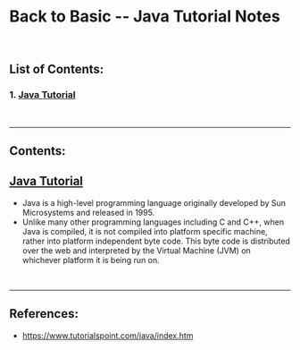 # Back to Basic -- Java Tutorial Notes

</br>

## List of Contents:
### 1. [Java Tutorial](#content-1)



</br>

---

## Contents:

## [Java Tutorial](https://www.tutorialspoint.com/java/index.htm) <span id="content-1"></span>

- Java is a high-level programming language originally developed by Sun Microsystems and released in 1995.
- Unlike many other programming languages including C and C++, when Java is compiled, it is not compiled into platform specific machine, rather into platform independent byte code. This byte code is distributed over the web and interpreted by the Virtual Machine (JVM) on whichever platform it is being run on.


</br>

---


## References:
- https://www.tutorialspoint.com/java/index.htm